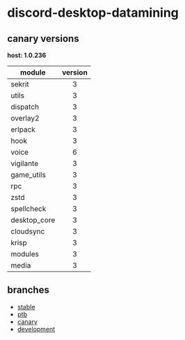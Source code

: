 # discord-desktop-datamining

## canary versions

**host: 1.0.236**

| module | version |
| ------ | :-----: |
| sekrit | 3 |
| utils | 3 |
| dispatch | 3 |
| overlay2 | 3 |
| erlpack | 3 |
| hook | 3 |
| voice | 6 |
| vigilante | 3 |
| game_utils | 3 |
| rpc | 3 |
| zstd | 3 |
| spellcheck | 3 |
| desktop_core | 3 |
| cloudsync | 3 |
| krisp | 3 |
| modules | 3 |
| media | 3 |

## branches

- [stable](https://github.com/OpenAsar/discord-desktop-datamining/tree/stable)
- [ptb](https://github.com/OpenAsar/discord-desktop-datamining/tree/ptb)
- [canary](https://github.com/OpenAsar/discord-desktop-datamining/tree/canary)
- [development](https://github.com/OpenAsar/discord-desktop-datamining/tree/development)